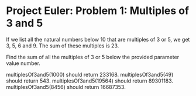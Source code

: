 # Project Euler: Problem 1: Multiples of 3 and 5
If we list all the natural numbers below 10 that are multiples of 3 or 5, we get 3, 5, 6 and 9. The sum of these multiples is 23.

Find the sum of all the multiples of 3 or 5 below the provided parameter value number.

multiplesOf3and5(1000) should return 233168.
multiplesOf3and5(49) should return 543.
multiplesOf3and5(19564) should return 89301183.
multiplesOf3and5(8456) should return 16687353.